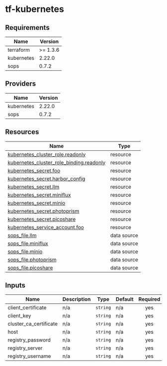 # tf-kubernetes

<!-- BEGIN_TF_DOCS -->
## Requirements

| Name | Version |
|------|---------|
| terraform | >= 1.3.6 |
| kubernetes | 2.22.0 |
| sops | 0.7.2 |

## Providers

| Name | Version |
|------|---------|
| kubernetes | 2.22.0 |
| sops | 0.7.2 |

## Resources

| Name | Type |
|------|------|
| [kubernetes_cluster_role.readonly](https://registry.terraform.io/providers/hashicorp/kubernetes/2.22.0/docs/resources/cluster_role) | resource |
| [kubernetes_cluster_role_binding.readonly](https://registry.terraform.io/providers/hashicorp/kubernetes/2.22.0/docs/resources/cluster_role_binding) | resource |
| [kubernetes_secret.foo](https://registry.terraform.io/providers/hashicorp/kubernetes/2.22.0/docs/resources/secret) | resource |
| [kubernetes_secret.harbor_config](https://registry.terraform.io/providers/hashicorp/kubernetes/2.22.0/docs/resources/secret) | resource |
| [kubernetes_secret.llm](https://registry.terraform.io/providers/hashicorp/kubernetes/2.22.0/docs/resources/secret) | resource |
| [kubernetes_secret.miniflux](https://registry.terraform.io/providers/hashicorp/kubernetes/2.22.0/docs/resources/secret) | resource |
| [kubernetes_secret.minio](https://registry.terraform.io/providers/hashicorp/kubernetes/2.22.0/docs/resources/secret) | resource |
| [kubernetes_secret.photoprism](https://registry.terraform.io/providers/hashicorp/kubernetes/2.22.0/docs/resources/secret) | resource |
| [kubernetes_secret.picoshare](https://registry.terraform.io/providers/hashicorp/kubernetes/2.22.0/docs/resources/secret) | resource |
| [kubernetes_service_account.foo](https://registry.terraform.io/providers/hashicorp/kubernetes/2.22.0/docs/resources/service_account) | resource |
| [sops_file.llm](https://registry.terraform.io/providers/carlpett/sops/0.7.2/docs/data-sources/file) | data source |
| [sops_file.miniflux](https://registry.terraform.io/providers/carlpett/sops/0.7.2/docs/data-sources/file) | data source |
| [sops_file.minio](https://registry.terraform.io/providers/carlpett/sops/0.7.2/docs/data-sources/file) | data source |
| [sops_file.photoprism](https://registry.terraform.io/providers/carlpett/sops/0.7.2/docs/data-sources/file) | data source |
| [sops_file.picoshare](https://registry.terraform.io/providers/carlpett/sops/0.7.2/docs/data-sources/file) | data source |

## Inputs

| Name | Description | Type | Default | Required |
|------|-------------|------|---------|:--------:|
| client\_certificate | n/a | `string` | n/a | yes |
| client\_key | n/a | `string` | n/a | yes |
| cluster\_ca\_certificate | n/a | `string` | n/a | yes |
| host | n/a | `string` | n/a | yes |
| registry\_password | n/a | `string` | n/a | yes |
| registry\_server | n/a | `string` | n/a | yes |
| registry\_username | n/a | `string` | n/a | yes |
<!-- END_TF_DOCS -->
